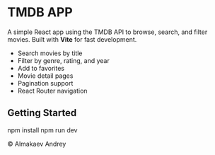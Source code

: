 # TMDB APP

A simple React app using the TMDB API to browse, search, and filter movies. Built with **Vite** for fast development.

- Search movies by title
- Filter by genre, rating, and year
- Add to favorites
- Movie detail pages
- Pagination support
- React Router navigation

## Getting Started

npm install
npm run dev

© Almakaev Andrey
